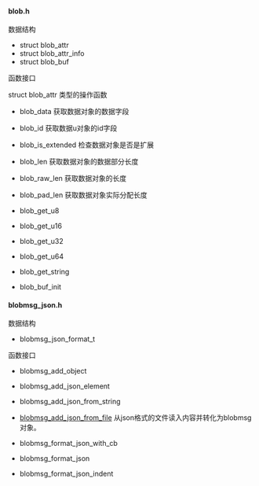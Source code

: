 
#### blob.h


数据结构

* struct blob_attr
* struct blob_attr_info
* struct blob_buf

函数接口

struct blob_attr 类型的操作函数

* blob_data 获取数据对象的数据字段
* blob_id 获取数据u对象的id字段
* blob_is_extended 检查数据对象是否是扩展
* blob_len 获取数据对象的数据部分长度
* blob_raw_len 获取数据对象的长度
* blob_pad_len 获取数据对象实际分配长度

* blob_get_u8
* blob_get_u16
* blob_get_u32
* blob_get_u64
* blob_get_string

* blob_buf_init




#### blobmsg_json.h 

数据结构

* blobmsg_json_format_t

函数接口

* blobmsg_add_object

* blobmsg_add_json_element

* blobmsg_add_json_from_string

* [blobmsg_add_json_from_file](./blobmsg_json.md#blobmsg_add_json_from_file) 从json格式的文件读入内容并转化为blobmsg对象。

* blobmsg_format_json_with_cb

* blobmsg_format_json

* blobmsg_format_json_indent
